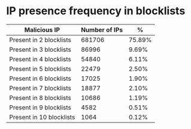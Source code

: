 # IP presence frequency in blocklists
| Malicious IP | Number of IPs | % |
|----|----|----|
| Present in 2 blocklists | 681706 | 75.89% |
| Present in 3 blocklists | 86996 | 9.69% |
| Present in 4 blocklists | 54840 | 6.11% |
| Present in 5 blocklists | 22479 | 2.50% |
| Present in 6 blocklists | 17025 | 1.90% |
| Present in 7 blocklists | 18877 | 2.10% |
| Present in 8 blocklists | 10686 | 1.19% |
| Present in 9 blocklists | 4582 | 0.51% |
| Present in 10 blocklists | 1064 | 0.12% |
